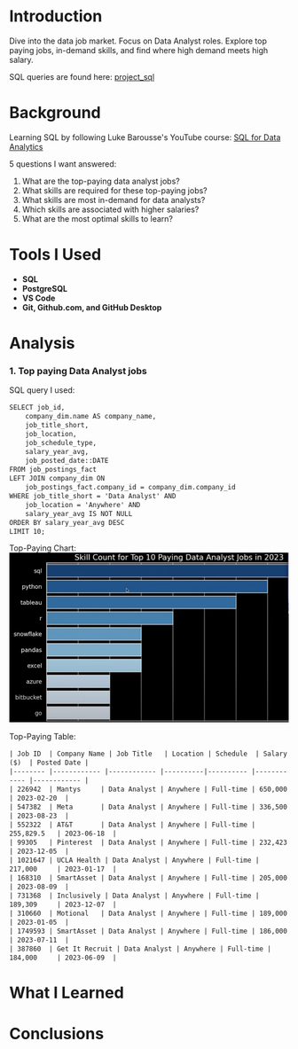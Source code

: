 # Introduction
Dive into the data job market. Focus on Data Analyst roles.
Explore top paying jobs, in-demand skills, and find where 
high demand meets high salary.

SQL queries are found here: [project_sql](/project_sql/)

# Background
Learning SQL by following Luke Barousse's YouTube course:
[SQL for Data Analytics](https://www.youtube.com/watch?v=7mz73uXD9DA&t=14138s)

5 questions I want answered:

1. What are the top-paying data analyst jobs?
2. What skills are required for these top-paying jobs?
3. What skills are most in-demand for data analysts?
4. Which skills are associated with higher salaries?
5. What are the most optimal skills to learn?

# Tools I Used
- **SQL**
- **PostgreSQL**
- **VS Code**
- **Git, Github.com, and GitHub Desktop**

# Analysis
### 1. Top paying Data Analyst jobs
SQL query I used:

```
SELECT job_id,
    company_dim.name AS company_name,
    job_title_short,
    job_location,
    job_schedule_type,
    salary_year_avg,
    job_posted_date::DATE
FROM job_postings_fact
LEFT JOIN company_dim ON
    job_postings_fact.company_id = company_dim.company_id
WHERE job_title_short = 'Data Analyst' AND
    job_location = 'Anywhere' AND
    salary_year_avg IS NOT NULL
ORDER BY salary_year_avg DESC
LIMIT 10;
```

Top-Paying Chart:
![1_top_paying_chart.png](assets/1_top_paying_chart.png)

Top-Paying Table:
```
| Job ID  | Company Name | Job Title   | Location | Schedule  | Salary ($)  | Posted Date |
|-------- |------------ |------------ |----------|---------- |------------ |------------ |
| 226942  | Mantys     | Data Analyst | Anywhere | Full-time | 650,000     | 2023-02-20  |
| 547382  | Meta       | Data Analyst | Anywhere | Full-time | 336,500     | 2023-08-23  |
| 552322  | AT&T       | Data Analyst | Anywhere | Full-time | 255,829.5   | 2023-06-18  |
| 99305   | Pinterest  | Data Analyst | Anywhere | Full-time | 232,423     | 2023-12-05  |
| 1021647 | UCLA Health | Data Analyst | Anywhere | Full-time | 217,000     | 2023-01-17  |
| 168310  | SmartAsset | Data Analyst | Anywhere | Full-time | 205,000     | 2023-08-09  |
| 731368  | Inclusively | Data Analyst | Anywhere | Full-time | 189,309     | 2023-12-07  |
| 310660  | Motional   | Data Analyst | Anywhere | Full-time | 189,000     | 2023-01-05  |
| 1749593 | SmartAsset | Data Analyst | Anywhere | Full-time | 186,000     | 2023-07-11  |
| 387860  | Get It Recruit | Data Analyst | Anywhere | Full-time | 184,000     | 2023-06-09  |
```


# What I Learned

# Conclusions

